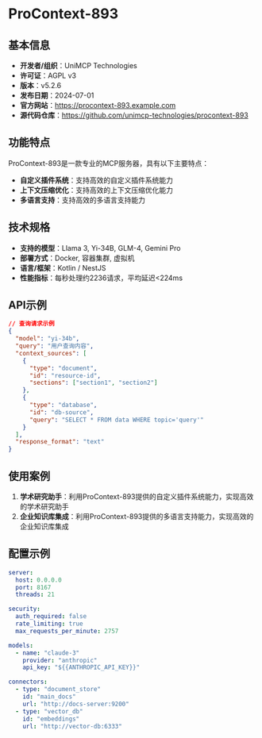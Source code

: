 # ProContext-893

## 基本信息

- **开发者/组织**：UniMCP Technologies
- **许可证**：AGPL v3
- **版本**：v5.2.6
- **发布日期**：2024-07-01
- **官方网站**：https://procontext-893.example.com
- **源代码仓库**：https://github.com/unimcp-technologies/procontext-893

## 功能特点

ProContext-893是一款专业的MCP服务器，具有以下主要特点：

- **自定义插件系统**：支持高效的自定义插件系统能力
- **上下文压缩优化**：支持高效的上下文压缩优化能力
- **多语言支持**：支持高效的多语言支持能力


## 技术规格

- **支持的模型**：Llama 3, Yi-34B, GLM-4, Gemini Pro
- **部署方式**：Docker, 容器集群, 虚拟机
- **语言/框架**：Kotlin / NestJS
- **性能指标**：每秒处理约2236请求，平均延迟<224ms

## API示例

```json
// 查询请求示例
{
  "model": "yi-34b",
  "query": "用户查询内容",
  "context_sources": [
    {
      "type": "document",
      "id": "resource-id",
      "sections": ["section1", "section2"]
    },
    {
      "type": "database",
      "id": "db-source",
      "query": "SELECT * FROM data WHERE topic='query'"
    }
  ],
  "response_format": "text"
}
```

## 使用案例

1. **学术研究助手**：利用ProContext-893提供的自定义插件系统能力，实现高效的学术研究助手
2. **企业知识库集成**：利用ProContext-893提供的多语言支持能力，实现高效的企业知识库集成


## 配置示例

```yaml
server:
  host: 0.0.0.0
  port: 8167
  threads: 21

security:
  auth_required: false
  rate_limiting: true
  max_requests_per_minute: 2757

models:
  - name: "claude-3"
    provider: "anthropic"
    api_key: "${{ANTHROPIC_API_KEY}}"

connectors:
  - type: "document_store"
    id: "main_docs"
    url: "http://docs-server:9200"
  - type: "vector_db"
    id: "embeddings"
    url: "http://vector-db:6333"
```